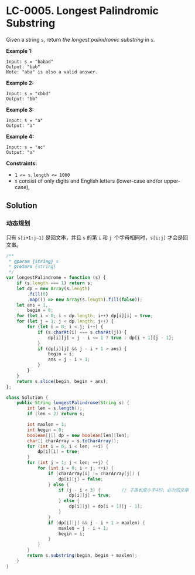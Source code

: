 # LC-0005. Longest Palindromic Substring

Given a string `s`, return _the longest palindromic substring_ in `s`.

**Example 1:**

```text
Input: s = "babad"
Output: "bab"
Note: "aba" is also a valid answer.
```

**Example 2:**

```text
Input: s = "cbbd"
Output: "bb"
```

**Example 3:**

```text
Input: s = "a"
Output: "a"
```

**Example 4:**

```text
Input: s = "ac"
Output: "a"
```

**Constraints:**

-   `1 <= s.length <= 1000`
-   `s` consist of only digits and English letters (lower-case and/or upper-case),

## Solution

### 动态规划

只有 `s[i+1:j−1]` 是回文串，并且 `s` 的第 `i` 和 `j `个字母相同时，`s[i:j]` 才会是回文串。

```javascript
/**
 * @param {string} s
 * @return {string}
 */
var longestPalindrome = function (s) {
    if (s.length === 1) return s;
    let dp = new Array(s.length)
        .fill(0)
        .map(() => new Array(s.length).fill(false));
    let ans = 1,
        begin = 0;
    for (let i = 0; i < dp.length; i++) dp[i][i] = true;
    for (let j = 1; j < dp.length; j++) {
        for (let i = 0; i < j; i++) {
            if (s.charAt(i) === s.charAt(j)) {
                dp[i][j] = j - i <= 1 ? true : dp[i + 1][j - 1];
            }
            if (dp[i][j] && j - i + 1 > ans) {
                begin = i;
                ans = j - i + 1;
            }
        }
    }
    return s.slice(begin, begin + ans);
};
```

```java
class Solution {
    public String longestPalindrome(String s) {
        int len = s.length();
        if (len < 2) return s;

        int maxlen = 1;
        int begin = 0;
        boolean[][] dp = new boolean[len][len];
        char[] charArray = s.toCharArray();
        for (int i = 0; i < len; ++i) {
            dp[i][i] = true;
        }
        for (int j = 1; j < len; ++j) {
            for (int i = 0; i < j; ++i) {
                if (charArray[i] != charArray[j]) {
                    dp[i][j] = false;
                } else {
                    if (j - i < 3) {		// 子串长度小于4时，必为回文串
                        dp[i][j] = true;
                    } else {
                        dp[i][j] = dp[i + 1][j - 1];
                    }
                }
                if (dp[i][j] && j - i + 1 > maxlen) {
                    maxlen = j - i + 1;
                    begin = i;
                }
            }
        }
        return s.substring(begin, begin + maxlen);
    }
}
```

